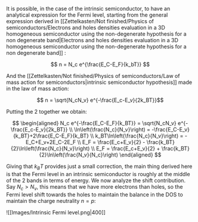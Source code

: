 It is possible, in the case of the intrinsic semiconductor, to have an analytical expression for the Fermi level, starting from the general expression derived in  [[Zettelkasten/Not finished/Physics of semiconductors/Electrons and holes densities evaluation in a 3D homogeneous semiconductor using the non-degenerate hypothesis for a non degenerate band|Electrons and holes densities evaluation in a 3D homogeneous semiconductor using the non-degenerate hypothesis for a non degenerate band]] :

$$ n = N_c e^{\frac{E_C-E_F}{k_bT}} $$

And the [[Zettelkasten/Not finished/Physics of semiconductors/Law of mass action for semiconductors|intrinsic semiconductor hypothesis]] made in the law of mass action:

$$ n = \sqrt{N_cN_v} e^{-\frac{E_c-E_v}{2k_BT}}$$

Putting the 2 together we obtain:

$$ 
\begin{aligned}
N_c e^{-\frac{E_C-E_F}{k_BT}} = \sqrt{N_cN_v} e^{-\frac{E_c-E_v}{2k_BT}} \\
\ln\left(\frac{N_c}{N_v}\right)  =  -\frac{E_C-E_v}{k_BT}+2\frac{E_C-E_F}{k_BT} \\
k_BT\ln\left(\frac{N_c}{N_v}\right)  =  -E_C+E_v+2E_C-2E_F \\
E_F = \frac{E_c+E_v}{2} - \frac{k_BT}{2}\ln\left(\frac{N_c}{N_v}\right) \\
E_F = \frac{E_c+E_v}{2} + \frac{k_BT}{2}\ln\left(\frac{N_v}{N_c}\right)
\end{aligned}
$$

Giving that $k_BT$ provides just a small correction, the main thing derived here is that the Fermi level in an intrinsic semiconductor is roughly at the middle of the 2 bands in terms of energy.
We now analyze the shift contribution.
Say $N_c > N_v$, this means that we have more electrons than holes, so the Fermi level shift towards the holes to maintain the balance in the DOS to maintain the charge neutrality $n=p$:

![[Images/Intrinsic Fermi level.png|400]]
